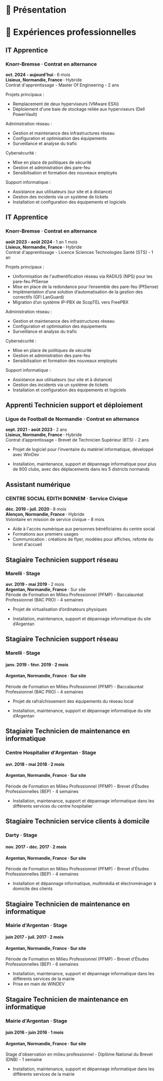 # 🙋 Présentation


# 🚀 Expériences professionnelles

## IT Apprentice 
### Knorr-Bremse · Contrat en alternance
**oct. 2024 - aujourd’hui ·** 6 mois  
**Lisieux, Normandie, France ·** Hybride  
Contrat d'apprentissage - Master Of Engineering - 2 ans

Projets principaux :
- Remplacement de deux hyperviseurs (VMware ESXi)
- Déploiement d'une baie de stockage reliée aux hyperviseurs (Dell PowerVault)

Administration réseau :
- Gestion et maintenance des infrastructures réseau
- Configuration et optimisation des équipements
- Surveillance et analyse du trafic

Cybersécurité :
- Mise en place de politiques de sécurité
- Gestion et administration des pare-feu
- Sensibilisation et formation des nouveaux employés

Support informatique :
- Assistance aux utilisateurs (sur site et à distance)
- Gestion des incidents via un système de tickets
- Installation et configuration des équipements et logiciels

## IT Apprentice
### Knorr-Bremse · Contrat en alternance
**août 2023 - août 2024 ·** 1 an 1 mois  
**Lisieux, Normandie, France ·** Hybride  
Contrat d'apprentissage - Licence Sciences Technologies Santé (STS) - 1 an

Projets principaux :
- Uniformisation de l'authentification réseau via RADIUS (NPS) pour les pare-feu PfSense
- Mise en place de la redondance pour l’ensemble des pare-feu (PfSense)
- Implémentation d’une solution d’automatisation de la gestion des correctifs (GFI LanGuard)
- Migration d’un système IP-PBX de ScopTEL vers FreePBX

Administration réseau :
- Gestion et maintenance des infrastructures réseau
- Configuration et optimisation des équipements
- Surveillance et analyse du trafic

Cybersécurité :
- Mise en place de politiques de sécurité
- Gestion et administration des pare-feu
- Sensibilisation et formation des nouveaux employés

Support informatique :
- Assistance aux utilisateurs (sur site et à distance)
- Gestion des incidents via un système de tickets
- Installation et configuration des équipements et logiciels


## Apprenti Technicien support et déploiement
### Ligue de Football de Normandie · Contrat en alternance
**sept. 2021 - août 2023 ·** 2 ans  
**Lisieux, Normandie, France ·** Hybride  
Contrat d’apprentissage - Brevet de Technicien Supérieur (BTS) - 2 ans

- Projet de logiciel pour l’inventaire du matériel informatique, développé avec WinDev

- Installation, maintenance, support et dépannage informatique pour plus de 800 clubs, avec des déplacements dans les 5 districts normands


## Assistant numérique
### CENTRE SOCIAL EDITH BONNEM · Service Civique
**déc. 2019 - juil. 2020 ·** 8 mois  
**Alençon, Normandie, France ·** Hybride  
Volontaire en mission de service civique - 8 mois 

- Aide à l'accès numérique aux personnes bénéficiaires du centre social
- Formations aux premiers usages
- Communication : créations de flyer, modèles pour affiches, refonte du livret d'accueil


## Stagiaire Technicien support réseau
### Marelli · Stage
**avr. 2019 - mai 2019 ·** 2 mois  
**Argentan, Normandie, France ·** Sur site  
Période de Formation en Milieu Professionnel (PFMP) - Baccalauréat Professionnel (BAC PRO) - 4 semaines

- Projet de virtualisation d’ordinateurs physiques

- Installation, maintenance, support et dépannage informatique du site d’Argentan


## Stagiaire Technicien support réseau
### Marelli · Stage
#### janv. 2019 - févr. 2019 · 2 mois
#### Argentan, Normandie, France · Sur site
Période de Formation en Milieu Professionnel (PFMP) - Baccalauréat Professionnel (BAC PRO) - 4 semaines

- Projet de rafraîchissement des équipements du réseau local

- Installation, maintenance, support et dépannage informatique du site d’Argentan


## Stagiaire Technicien de maintenance en informatique
### Centre Hospitalier d'Argentan · Stage
#### avr. 2018 - mai 2018 · 2 mois
#### Argentan, Normandie, France · Sur site
Période de Formation en Milieu Professionnel (PFMP) - Brevet d'Études Professionnelles (BEP) - 4 semaines 

- Installation, maintenance, support et dépannage informatique dans les différents services du centre hospitalier

## Stagiaire Technicien service clients à domicile
### Darty · Stage
#### nov. 2017 - déc. 2017 · 2 mois
#### Argentan, Normandie, France · Sur site
Période de Formation en Milieu Professionnel (PFMP) - Brevet d'Études Professionnelles (BEP) - 4 semaines 

- Installation et dépannage informatique, multimédia et électroménager à domicile des clients


## Stagiaire Technicien de maintenance en informatique
### Mairie d'Argentan · Stage
#### juin 2017 - juil. 2017 · 2 mois
#### Argentan, Normandie, France · Sur site
Période de Formation en Milieu Professionnel (PFMP) - Brevet d'Études Professionnelles (BEP) - 6 semaines 

- Installation, maintenance, support et dépannage informatique dans les différents services de la mairie
- Prise en main de WINDEV


## Stagaire Technicien de maintenance en informatique
### Mairie d'Argentan · Stage
#### juin 2016 - juin 2016 · 1 mois
#### Argentan, Normandie, France · Sur site
Stage d'observation en milieu professionnel - Diplôme National du Brevet (DNB) - 1 semaine

- Installation, maintenance, support et dépannage informatique dans les différents services de la mairie
